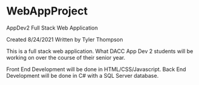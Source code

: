 # WebAppProject
AppDev2 Full Stack Web Application

Created 8/24/2021
Written by Tyler Thompson


This is a full stack web application. What DACC App Dev 2 students will be working on over the course of their senior year.

Front End Development will be done in HTML/CSS/Javascript.
Back End Development will be done in C# with a SQL Server database.
